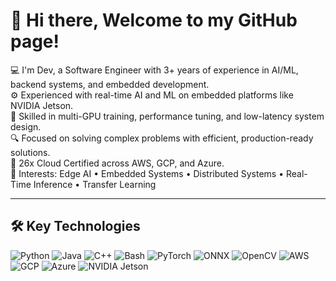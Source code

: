 # 👋 Hi there, Welcome to my GitHub page!


💻 I'm Dev, a Software Engineer with 3+ years of experience in AI/ML, backend systems, and embedded development.  
⚙️ Experienced with real-time AI and ML on embedded platforms like NVIDIA Jetson.   
🚀 Skilled in multi-GPU training, performance tuning, and low-latency system design.    
🔍 Focused on solving complex problems with efficient, production-ready solutions.  
📜 26x Cloud Certified across AWS, GCP, and Azure.  
🔧 Interests: Edge AI • Embedded Systems • Distributed Systems • Real-Time Inference • Transfer Learning  


---

## 🛠️ Key Technologies

![Python](https://img.shields.io/badge/-Python-3776AB?style=flat&logo=python&logoColor=white)
![Java](https://img.shields.io/badge/-Java-007396?style=flat&logo=java&logoColor=white)
![C++](https://img.shields.io/badge/-C++-00599C?style=flat&logo=c%2B%2B&logoColor=white)
![Bash](https://img.shields.io/badge/-Bash-4EAA25?style=flat&logo=gnu-bash&logoColor=white)
![PyTorch](https://img.shields.io/badge/-PyTorch-EE4C2C?style=flat&logo=pytorch&logoColor=white)
![ONNX](https://img.shields.io/badge/-ONNX-005CED?style=flat&logo=onnx&logoColor=white)
![OpenCV](https://img.shields.io/badge/-OpenCV-5C3EE8?style=flat&logo=opencv&logoColor=white)
![AWS](https://img.shields.io/badge/-AWS-232F3E?style=flat&logo=amazon-aws&logoColor=white)
![GCP](https://img.shields.io/badge/-GCP-4285F4?style=flat&logo=google-cloud&logoColor=white)
![Azure](https://img.shields.io/badge/-Azure-0078D4?style=flat&logo=microsoft-azure&logoColor=white)
![NVIDIA Jetson](https://img.shields.io/badge/-Jetson%20TX2-76B900?style=flat&logo=nvidia&logoColor=white)

